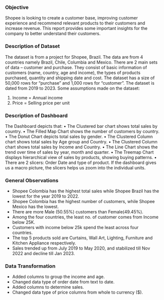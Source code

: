 ### Objective

Shopee is looking to create a customer base, improving customer experience and recommend relevant products to their customers and increase revenue. This report provides some important insights for the company to better understand their customers.

### Description of Dataset

The dataset is from a project for Shopee, Brazil. The data are from 4 countries namely Brazil, Chile, Columbia and Mexico. There are 2 main sets of data – customer and purchase. They consist of basic information of customers (name, country, age and income), the types of products purchased, quantity and shipping date and cost. The dataset has a size of 50,000 rows for “purchase” and 1,000 rows for “customer”. The dataset is dated from 2019 to 2023.
Some assumptions made on the dataset:
1.	Income = Annual income
2.	Price = Selling price per unit

### Description of Dashboard

The Dashboard depicts that:
•	The Clustered bar chart shows total sales by country.
•	The Filled Map Chart shows the number of customers by country.
•	The Donut Chart depicts total sales by gender.
•	The Clustered Column chart shows total sales by Age group and Country.
•	The Clustered Column chart shows total sales by Income and Country.
•	The Line Chart shows the trend over time of sales by year, month and quarter.
•	The Treemap Chart displays hierarchical view of sales by products, showing buying patterns.
•	There are 2 slicers: Order Date and type of product. If the dashboard gives us a macro picture, the slicers helps us zoom into the individual units.

### General Observations

- Shopee Colombia has the highest total sales while Shopee Brazil has the lowest for the year 2019 to 2022.
- Shopee Colombia has the highest number of customers, while Shopee Mexico has the lowest.
- There are more Male (50.55%) customers than Female(49.45%).
- Among the four countries, the least no. of customer comes from Income below 25K. 
- Customers with income below 25k spend the least across four countries.
- The top 5 products sold are Curtains, Wall Art, Lighting, Furniture and Kitchen Appliance respectively.
- Sales trended up from July 2019 to May 2020, and stabilized till Nov 2022 and decline till Jan 2023.


### Data Transformation

- Added columns to group the income and age.
- Changed data type of order date from text to date.
- Added columns to determine sales.
- Changed data type of price columns from whole to currency ($).
